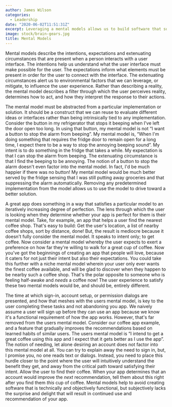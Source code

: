 ```yaml
---
author: James Wilson
categories:
  - Leadership
date: "2020-06-02T11:51:31Z"
excerpt: Leveraging a mental models allows us to build software that surprises and delights the user by avoiding the trap of functional yet frustrating software.
image: stock/brain-gears.jpg
title: Mental Models
---
```


Mental models describe the intentions, expectations and extenuating circumstances that are present when a person interacts with a user interface. The intentions help us understand what the user interface must make possible for the user. The expectations inform what elements must be present in order for the user to connect with the interface. The extenuating circumstances alert us to environmental factors that we can leverage, or mitigate, to influence the user experience. Rather than describing a reality, the mental model describes a filter through which the user perceives reality, determines how to act, and how they interpret the response to their actions.

The mental model must be abstracted from a particular implementation or solution. It should be a construct that we can reuse to evaluate different ideas or interfaces rather than being intrinsically tied to any implementation. Consider the button in my refrigerator that stops it beeping when I've left the door open too long. In using that button, my mental model is not “I want a button to stop the alarm from beeping”. My mental model is, “When I'm doing something that requires the fridge door to remain open for a long time, I expect there to be a way to stop the annoying beeping sound”. My intent is to do something in the fridge that takes a while. My expectation is that I can stop the alarm from beeping. The extenuating circumstance is that I find the beeping to be annoying. The notion of a button to stop the alarm doesn't even factor into the mental model. In fact, I'd be much happier if there was no button! My mental model would be much better served by the fridge sensing that I was still putting away groceries and that suppressing the alarm automatically. Removing any predetermined implementation from the model allows us to use the model to drive toward a better solution.

A great app does something in a way that satisfies a particular model to an iteratively increasing degree of perfection. The lens through which the user is looking when they determine whether your app is perfect for them is their mental model. Take, for example, an app that helps a user find the nearest coffee shop. That's easy to build: Get the user's location, a list of nearby coffee shops, sort by distance, done! But, the result is mediocre because it doesn't fully consider the mental model. It speaks to intent only; to get coffee. Now consider a mental model whereby the user expects to exert a preference on how far they're willing to walk for a great cup of coffee. Now you've got the beginnings of creating an app that people will love, because it caters for not just their intent but also their expectations. You could take this further with a niche mental model wherein your user only ever wants the finest coffee available, and will be glad to discover when they happen to be nearby such a coffee shop. That's the polar opposite to someone who is feeling half-awake and _needs_ a coffee now! The user experience to satisfy these two mental models would be, and should be, entirely different.

The time at which sign-in, account setup, or permission dialogs are presented, and how that meshes with the users mental model, is key to the user completing these tasks and not abandoning you app. We naively assume a user will sign up before they can use an app because we know it's a functional requirement of how the app works. However, that's far removed from the users mental model. Consider our coffee app example, and a feature that gradually improves the recommendations based on learned habits of similar users. The users mental model is “I intend to get a great coffee using this app and I expect that it gets better as I use the app”. The notion of needing, let alone desiring an account does not factor into this mental model at all. You can try to explain away the need to sign in, but, I promise you, no one reads text or dialogs. Instead, you need to place this hurdle closer to the point where the user will intuitively understand the benefit they get, and away from the critical path toward satisfying their intent. Allow the user to find their coffee. When your app determines that an account would improve the _next_ recommendation, tell them about this right after you find them _this_ cup of coffee. Mental models help to avoid creating software that is technically and objectively functional, but subjectively lacks the surprise and delight that will result in continued use and recommendation of your app.
